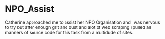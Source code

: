 # NPO_Assist
Catherine approached me to assist her NPO Organisation and i was nervous to try but after enough grit and bust and alot of web scraping i pulled all manners of source code for this task from a multidude of sites.
